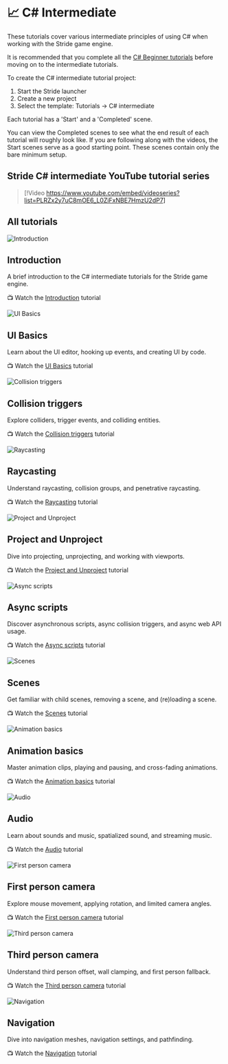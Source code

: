 # 📈 C# Intermediate
These tutorials cover various intermediate principles of using C# when working with the Stride game engine.

It is recommended that you complete all the [C# Beginner tutorials](../csharpbeginner/index.md) before moving on to the intermediate tutorials.

To create the C# intermediate tutorial project:

1. Start the Stride launcher
1. Create a new project
1. Select the template: Tutorials -> C# intermediate

Each tutorial has a 'Start' and a 'Completed' scene.

You can view the Completed scenes to see what the end result of each tutorial will roughly look like. If you are following along with the videos, the Start scenes serve as a good starting point. These scenes contain only the bare minimum setup. 

## Stride C# intermediate YouTube tutorial series

> [!Video https://www.youtube.com/embed/videoseries?list=PLRZx2y7uC8mOE6_L0ZiFxNBE7HmzU2dP7]

## All tutorials
<div class="row g-4 mb-4">
    <div class="col-md-6">
        <div class="card h-100">
            <img src="media/introduction.webp" class="card-img-top" alt="Introduction">
            <div class="card-body">
                <h2 class="card-title h5">Introduction</h2>
                <p class="card-text">A brief introduction to the C# intermediate tutorials for the Stride game engine.</p>
            </div>
            <p class="px-3 mb-4">📺 Watch the <a class="stretched-link" href="introduction.md">Introduction</a> tutorial</p>
        </div>
    </div>
    <div class="col-md-6">
        <div class="card h-100">
            <img src="media/ui-basics_thumb.webp" class="card-img-top" alt="UI Basics">
            <div class="card-body">
                <h2 class="card-title h5">UI Basics</h2>
                <p class="card-text">Learn about the UI editor, hooking up events, and creating UI by code.</p>
            </div>
            <p class="px-3 mb-4">📺 Watch the <a class="stretched-link" href="ui-basics.md">UI Basics</a> tutorial</p>
        </div>
    </div>
    <div class="col-md-6">
        <div class="card h-100">
            <img src="media/collision-triggers_thumb.webp" class="card-img-top" alt="Collision triggers">
            <div class="card-body">
                <h2 class="card-title h5">Collision triggers</h2>
                <p class="card-text">Explore colliders, trigger events, and colliding entities.</p>
            </div>
            <p class="px-3 mb-4">📺 Watch the <a class="stretched-link" href="collision-triggers.md">Collision triggers</a> tutorial</p>
        </div>
    </div>
    <div class="col-md-6">
        <div class="card h-100">
            <img src="media/raycasting_thumb.webp" class="card-img-top" alt="Raycasting">
            <div class="card-body">
                <h2 class="card-title h5">Raycasting</h2>
                <p class="card-text">Understand raycasting, collision groups, and penetrative raycasting.</p>
            </div>
            <p class="px-3 mb-4">📺 Watch the <a class="stretched-link" href="raycasting.md">Raycasting</a> tutorial</p>
        </div>
    </div>
    <div class="col-md-6">
        <div class="card h-100">
            <img src="media/project-unproject_thumb.webp" class="card-img-top" alt="Project and Unproject">
            <div class="card-body">
                <h2 class="card-title h5">Project and Unproject</h2>
                <p class="card-text">Dive into projecting, unprojecting, and working with viewports.</p>
            </div>
            <p class="px-3 mb-4">📺 Watch the <a class="stretched-link" href="project-and-unproject.md">Project and Unproject</a> tutorial</p>
        </div>
    </div>
    <div class="col-md-6">
        <div class="card h-100">
            <img src="media/async-scripts_thumb.webp" class="card-img-top" alt="Async scripts">
            <div class="card-body">
                <h2 class="card-title h5">Async scripts</h2>
                <p class="card-text">Discover asynchronous scripts, async collision triggers, and async web API usage.</p>
            </div>
            <p class="px-3 mb-4">📺 Watch the <a class="stretched-link" href="async-scripts.md">Async scripts</a> tutorial</p>
        </div>
    </div>
    <div class="col-md-6">
        <div class="card h-100">
            <img src="media/scenes_thumb.webp" class="card-img-top" alt="Scenes">
            <div class="card-body">
                <h2 class="card-title h5">Scenes</h2>
                <p class="card-text">Get familiar with child scenes, removing a scene, and (re)loading a scene.</p>
            </div>
            <p class="px-3 mb-4">📺 Watch the <a class="stretched-link" href="scenes.md">Scenes</a> tutorial</p>
        </div>
    </div>
    <div class="col-md-6">
        <div class="card h-100">
            <img src="media/animation-basics_thumb.webp" class="card-img-top" alt="Animation basics">
            <div class="card-body">
                <h2 class="card-title h5">Animation basics</h2>
                <p class="card-text">Master animation clips, playing and pausing, and cross-fading animations.</p>
            </div>
            <p class="px-3 mb-4">📺 Watch the <a class="stretched-link" href="animation-basics.md">Animation basics</a> tutorial</p>
        </div>
    </div>
    <div class="col-md-6">
        <div class="card h-100">
            <img src="media/audio_thumb.webp" class="card-img-top" alt="Audio">
            <div class="card-body">
                <h2 class="card-title h5">Audio</h2>
                <p class="card-text">Learn about sounds and music, spatialized sound, and streaming music.</p>
            </div>
            <p class="px-3 mb-4">📺 Watch the <a class="stretched-link" href="audio.md">Audio</a> tutorial</p>
        </div>
    </div>
    <div class="col-md-6">
        <div class="card h-100">
            <img src="media/first-person-camera_thumb.webp" class="card-img-top" alt="First person camera">
            <div class="card-body">
                <h2 class="card-title h5">First person camera</h2>
                <p class="card-text">Explore mouse movement, applying rotation, and limited camera angles.</p>
            </div>
            <p class="px-3 mb-4">📺 Watch the <a class="stretched-link" href="first-person-camera.md">First person camera</a> tutorial</p>
        </div>
    </div>
    <div class="col-md-6">
        <div class="card h-100">
            <img src="media/third-person-camera_thumb.webp" class="card-img-top" alt="Third person camera">
            <div class="card-body">
                <h2 class="card-title h5">Third person camera</h2>
                <p class="card-text">Understand third person offset, wall clamping, and first person fallback.</p>
            </div>
            <p class="px-3 mb-4">📺 Watch the <a class="stretched-link" href="third-person-camera.md">Third person camera</a> tutorial</p>
        </div>
    </div>
    <div class="col-md-6">
        <div class="card h-100">
            <img src="media/navigation_thumb.webp" class="card-img-top" alt="Navigation">
            <div class="card-body">
                <h2 class="card-title h5">Navigation</h2>
                <p class="card-text">Dive into navigation meshes, navigation settings, and pathfinding.</p>
            </div>
            <p class="px-3 mb-4">📺 Watch the <a class="stretched-link" href="navigation.md">Navigation</a> tutorial</p>
        </div>
    </div>
</div>